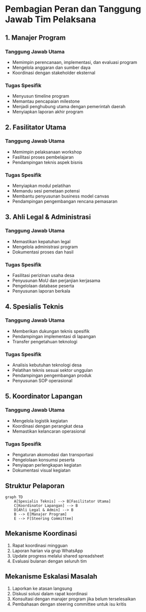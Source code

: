 # Pembagian Peran dan Tanggung Jawab Tim Pelaksana

## 1. Manajer Program

### Tanggung Jawab Utama

- Memimpin perencanaan, implementasi, dan evaluasi program
- Mengelola anggaran dan sumber daya
- Koordinasi dengan stakeholder eksternal

### Tugas Spesifik

- Menyusun timeline program
- Memantau pencapaian milestone
- Menjadi penghubung utama dengan pemerintah daerah
- Menyiapkan laporan akhir program

## 2. Fasilitator Utama

### Tanggung Jawab Utama

- Memimpin pelaksanaan workshop
- Fasilitasi proses pembelajaran
- Pendampingan teknis aspek bisnis

### Tugas Spesifik

- Menyiapkan modul pelatihan
- Memandu sesi pemetaan potensi
- Membantu penyusunan business model canvas
- Pendampingan pengembangan rencana pemasaran

## 3. Ahli Legal & Administrasi

### Tanggung Jawab Utama

- Memastikan kepatuhan legal
- Mengelola administrasi program
- Dokumentasi proses dan hasil

### Tugas Spesifik

- Fasilitasi perizinan usaha desa
- Penyusunan MoU dan perjanjian kerjasama
- Pengelolaan database peserta
- Penyusunan laporan berkala

## 4. Spesialis Teknis

### Tanggung Jawab Utama

- Memberikan dukungan teknis spesifik
- Pendampingan implementasi di lapangan
- Transfer pengetahuan teknologi

### Tugas Spesifik

- Analisis kebutuhan teknologi desa
- Pelatihan teknis sesuai sektor unggulan
- Pendampingan pengembangan produk
- Penyusunan SOP operasional

## 5. Koordinator Lapangan

### Tanggung Jawab Utama

- Mengelola logistik kegiatan
- Koordinasi dengan perangkat desa
- Memastikan kelancaran operasional

### Tugas Spesifik

- Pengaturan akomodasi dan transportasi
- Pengelolaan konsumsi peserta
- Penyiapan perlengkapan kegiatan
- Dokumentasi visual kegiatan

## Struktur Pelaporan

```mermaid
graph TD
    A[Spesialis Teknis] --> B[Fasilitator Utama]
    C[Koordinator Lapangan] --> B
    D[Ahli Legal & Admin] --> B
    B --> E[Manajer Program]
    E --> F[Steering Committee]
```

## Mekanisme Koordinasi

1. Rapat koordinasi mingguan
2. Laporan harian via grup WhatsApp
3. Update progress melalui shared spreadsheet
4. Evaluasi bulanan dengan seluruh tim

## Mekanisme Eskalasi Masalah

1. Laporkan ke atasan langsung
2. Diskusi solusi dalam rapat koordinasi
3. Konsultasi dengan manajer program jika belum terselesaikan
4. Pembahasan dengan steering committee untuk isu kritis
